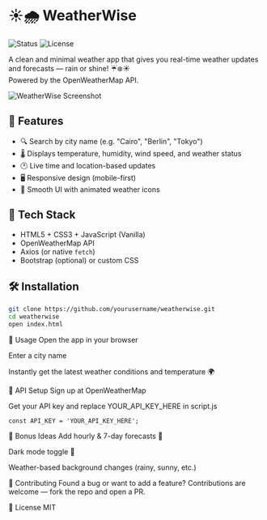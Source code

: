 # ☀️🌧️ WeatherWise

![Status](https://img.shields.io/badge/status-live-green) ![License](https://img.shields.io/badge/license-MIT-blue.svg)

A clean and minimal weather app that gives you real-time weather updates and forecasts — rain or shine! ☔❄️☀️  
Powered by the OpenWeatherMap API.

![WeatherWise Screenshot](https://via.placeholder.com/800x400.png?text=WeatherWise+App+Demo)

## 🌟 Features
- 🔍 Search by city name (e.g. \"Cairo\", \"Berlin\", \"Tokyo\")
- 🌡️ Displays temperature, humidity, wind speed, and weather status
- 🕐 Live time and location-based updates
- 🖥️ Responsive design (mobile-first)
- 🎨 Smooth UI with animated weather icons

## 🔧 Tech Stack
- HTML5 + CSS3 + JavaScript (Vanilla)
- OpenWeatherMap API
- Axios (or native `fetch`)
- Bootstrap (optional) or custom CSS

## 🛠 Installation
```bash
git clone https://github.com/yourusername/weatherwise.git
cd weatherwise
open index.html
```

🚀 Usage
Open the app in your browser

Enter a city name

Instantly get the latest weather conditions and temperature 🌍

🔐 API Setup
Sign up at OpenWeatherMap

Get your API key and replace YOUR_API_KEY_HERE in script.js

```
const API_KEY = 'YOUR_API_KEY_HERE';
```

🌈 Bonus Ideas
Add hourly & 7-day forecasts 📆

Dark mode toggle 🌙

Weather-based background changes (rainy, sunny, etc.)

🤝 Contributing
Found a bug or want to add a feature? Contributions are welcome — fork the repo and open a PR.

📜 License
MIT
